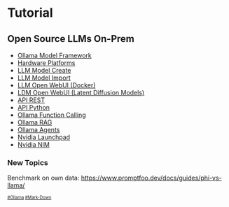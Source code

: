 # Tutorial
## Open Source LLMs On-Prem
* [Ollama Model Framework](https://github.com/danishdyna/LLM/blob/main/Ollama-Run.md)
* [Hardware Platforms](https://github.com/danishdyna/LLM/blob/main/Ollama-Hardware.md)
* [LLM Model Create](https://github.com/danishdyna/LLM/blob/main/Ollama-Create.md)
* [LLM Model Import](https://github.com/danishdyna/LLM/blob/main/Ollama-Import.md)
* [LLM Open WebUI (Docker)](https://github.com/danishdyna/LLM/blob/main/Ollama-UI.md)
* [LDM Open WebUI (Latent Diffusion Models)](https://github.com/danishdyna/LLM/blob/main/Diffusion-UI.md)
* [API REST](https://github.com/danishdyna/LLM/blob/main/Ollama-REST.md)
* [API Python](https://github.com/danishdyna/LLM/blob/main/Ollama-Python.md)
* [Ollama Function Calling](https://github.com/danishdyna/LLM/blob/main/Ollama-Function.md)
* [Ollama RAG](https://github.com/danishdyna/LLM/blob/main/Ollama-RAG.md)
* [Ollama Agents](https://github.com/danishdyna/LLM/blob/main/Ollama-Agents.md)
* [Nvidia Launchpad](https://github.com/danishdyna/LLM/blob/main/Nvidia-Launchpad.md)
* [Nvidia NIM](https://github.com/danishdyna/LLM/blob/main/Nvidia-NIM.md)

### New Topics
Benchmark on own data: https://www.promptfoo.dev/docs/guides/phi-vs-llama/

<sub><sub>
[#Ollama](https://github.com/ollama)
[#Mark-Down](https://daringfireball.net/projects/markdown)
